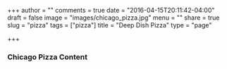 +++
author = ""
comments = true
date = "2016-04-15T20:11:42-04:00"
draft = false
image = "images/chicago_pizza.jpg"
menu = ""
share = true
slug = "pizza"
tags = ["pizza"]
title = "Deep Dish Pizza"
type = "page"

+++

### Chicago Pizza Content